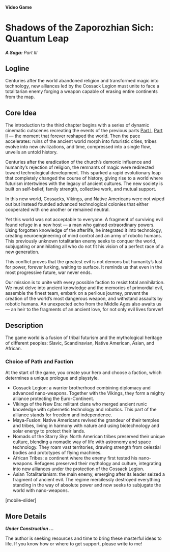 #### Video Game

# **Shadows of the Zaporozhian Sich: Quantum Leap**

***A Saga:** Part III*

## Logline

Centuries after the world abandoned religion and transformed magic into technology, new alliances led by the Cossack Legion must unite to face a totalitarian enemy forging a weapon capable of erasing entire continents from the map.

## Core Idea

The introduction to the third chapter begins with a series of dynamic cinematic cutscenes recreating the events of the previous parts [Part I](/whispers-of-the-forgotten), [Part II](/ashes-of-the-beloved) — the moment that forever reshaped the world. Then the pace accelerates: ruins of the ancient world morph into futuristic cities, tribes evolve into new civilizations, and time, compressed into a single flow, unveils an untold history.

Centuries after the eradication of the church’s demonic influence and humanity’s rejection of religion, the remnants of magic were redirected toward technological development. This sparked a rapid evolutionary leap that completely changed the course of history, giving rise to a world where futurism intertwines with the legacy of ancient cultures. The new society is built on self-belief, family strength, collective work, and mutual support.

In this new world, Cossacks, Vikings, and Native Americans were not wiped out but instead founded advanced technological colonies that either cooperated with one another or remained neutral.

Yet this world was not acceptable to everyone. A fragment of surviving evil found refuge in a new host — a man who gained extraordinary powers. Using forgotten knowledge of the afterlife, he integrated it into technology, creating neuroengineering of mind control and an army of robotic humans. This previously unknown totalitarian enemy seeks to conquer the world, subjugating or annihilating all who do not fit his vision of a perfect race of a new generation.

This conflict proves that the greatest evil is not demons but humanity’s lust for power, forever lurking, waiting to surface. It reminds us that even in the most progressive future, war never ends.

Our mission is to unite with every possible faction to resist total annihilation. We must delve into ancient knowledge and the memories of primordial evil, assemble the finest team, embark on a perilous journey, prevent the creation of the world’s most dangerous weapon, and withstand assaults by robotic humans. An unexpected echo from the Middle Ages also awaits us — an heir to the fragments of an ancient love, for not only evil lives forever!

## Description

The game world is a fusion of tribal futurism and the mythological heritage of different peoples: Slavic, Scandinavian, Native American, Asian, and African.

### Choice of Path and Faction

At the start of the game, you create your hero and choose a faction, which determines a unique prologue and playstyle.

- Cossack Legion: a warrior brotherhood combining diplomacy and advanced nano-weapons. Together with the Vikings, they form a mighty alliance protecting the Euro-Continent.
- Vikings of the New Era: militant clans who merged ancient runic knowledge with cybernetic technology and robotics. This part of the alliance stands for freedom and independence.
- Maya-Fusion: Native Americans revived the grandeur of their temples and tribes, living in harmony with nature and using biotechnology and solar energy to protect their lands.
- Nomads of the Starry Sky: North American tribes preserved their unique culture, blending a nomadic way of life with astronomy and space technology. They roam vast territories, drawing strength from celestial bodies and prototypes of flying machines.
- African Tribes: a continent where the enemy first tested his nano-weapons. Refugees preserved their mythology and culture, integrating into new alliances under the protection of the Cossack Legion.
- Asian Totalitarianism: the main enemy, emerging after its leader seized a fragment of ancient evil. The regime mercilessly destroyed everything standing in the way of absolute power and now seeks to subjugate the world with nano-weapons.

[mobile-slider]

## More Details

***Under Construction …***

The author is seeking resources and time to bring these masterful ideas to life. If you know how or where to get support, please write to me!